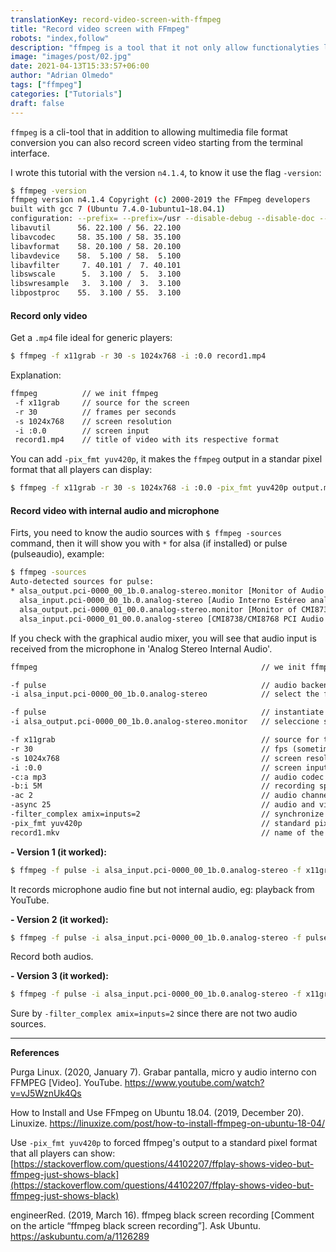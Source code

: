 ```yaml
---
translationKey: record-video-screen-with-ffmpeg
title: "Record video screen with FFmpeg"
robots: "index,follow"
description: "ffmpeg is a tool that it not only allow functionalyties like format conversion of  multimedia files sino que también grabar vídeo pantalla partiendo desde la interfaz de terminal."
image: "images/post/02.jpg"
date: 2021-04-13T15:33:57+06:00
author: "Adrian Olmedo"
tags: ["ffmpeg"]
categories: ["Tutorials"]
draft: false
---
```


`ffmpeg` is a cli-tool that in addition to allowing multimedia file format conversion you can also record screen video starting from the terminal interface.

I wrote this tutorial with the version `n4.1.4`, to know it use the flag `-version`:

```bash
$ ffmpeg -version
ffmpeg version n4.1.4 Copyright (c) 2000-2019 the FFmpeg developers
built with gcc 7 (Ubuntu 7.4.0-1ubuntu1~18.04.1)
configuration: --prefix= --prefix=/usr --disable-debug --disable-doc --disable-static --enable-avisynth --enable-cuda --enable-cuvid --enable-libdrm --enable-ffplay --enable-gnutls --enable-gpl --enable-libass --enable-libfdk-aac --enable-libfontconfig --enable-libfreetype --enable-libmp3lame --enable-libopencore_amrnb --enable-libopencore_amrwb --enable-libopus --enable-libpulse --enable-sdl2 --enable-libspeex --enable-libtheora --enable-libtwolame --enable-libv4l2 --enable-libvorbis --enable-libvpx --enable-libx264 --enable-libx265 --enable-libxcb --enable-libxvid --enable-nonfree --enable-nvenc --enable-omx --enable-openal --enable-opencl --enable-runtime-cpudetect --enable-shared --enable-vaapi --enable-vdpau --enable-version3 --enable-xlib
libavutil      56. 22.100 / 56. 22.100
libavcodec     58. 35.100 / 58. 35.100
libavformat    58. 20.100 / 58. 20.100
libavdevice    58.  5.100 / 58.  5.100
libavfilter     7. 40.101 /  7. 40.101
libswscale      5.  3.100 /  5.  3.100
libswresample   3.  3.100 /  3.  3.100
libpostproc    55.  3.100 / 55.  3.100
```

#### Record only video

Get a `.mp4` file ideal for generic players:

```bash
$ ffmpeg -f x11grab -r 30 -s 1024x768 -i :0.0 record1.mp4
```

Explanation:

```bash
ffmpeg 	        // we init ffmpeg
 -f x11grab 	// source for the screen
 -r 30 			// frames per seconds
 -s 1024x768 	// screen resolution
 -i :0.0 		// screen input
 record1.mp4	// title of video with its respective format
```

You can add `-pix_fmt yuv420p`, it makes the `ffmpeg` output in a standar pixel format that all players can display:

```bash
$ ffmpeg -f x11grab -r 30 -s 1024x768 -i :0.0 -pix_fmt yuv420p output.mp4
```

#### Record video with internal audio and microphone

Firts, you need to know the audio sources with `$ ffmpeg -sources` command, then it will show you with `*` for alsa (if installed) or pulse (pulseaudio), example:

```bash
$ ffmpeg -sources
Auto-detected sources for pulse:
* alsa_output.pci-0000_00_1b.0.analog-stereo.monitor [Monitor of Audio Interno Estéreo analógico]
  alsa_input.pci-0000_00_1b.0.analog-stereo [Audio Interno Estéreo analógico]
  alsa_output.pci-0000_01_00.0.analog-stereo.monitor [Monitor of CMI8738/CMI8768 PCI Audio (CMI8738/C3DX PCI Audio Device) Estéreo analógico]
  alsa_input.pci-0000_01_00.0.analog-stereo [CMI8738/CMI8768 PCI Audio (CMI8738/C3DX PCI Audio Device) Estéreo analógico]
```

If you check with the graphical audio mixer, you will see that audio input is received from the microphone in 'Analog Stereo Internal Audio'.

```txt
ffmpeg 													// we init ffmpeg

-f pulse 												// audio backend instance
-i alsa_input.pci-0000_00_1b.0.analog-stereo 			// select the first audio source

-f pulse 												// instantiate the audio backend again
-i alsa_output.pci-0000_00_1b.0.analog-stereo.monitor 	// seleccione segunda fuente de audio

-f x11grab 												// source for the screen
-r 30 													// fps (sometimes it can be 60)
-s 1024x768 											// screen resolution
-i :0.0 												// screen input
-c:a mp3												// audio codec (tt's not necesary)
-b:i 5M 												// recording speed (5mps)
-ac 2 													// audio channels (2 for estereo, although it already comes like this by default)
-async 25 												// audio and video sync (sometimes 1 or 1000 recommended)
-filter_complex amix=inputs=2							// synchronize the two audio sources
-pix_fmt yuv420p 										// standard pixel format that all players can show
record1.mkv 											// name of the video with its respective format
```

**- Version 1 (it worked):**

```bash
$ ffmpeg -f pulse -i alsa_input.pci-0000_00_1b.0.analog-stereo -f x11grab -r 30 -s 1024x768 -i :0.0 -ac 2 -async 25 -filter_complex amix=inputs=1 record3.mp4
```

It records microphone audio fine but not internal audio, eg: playback from YouTube.

**- Version 2 (it worked):**

```bash
$ ffmpeg -f pulse -i alsa_input.pci-0000_00_1b.0.analog-stereo -f pulse -i alsa_output.pci-0000_00_1b.0.analog-stereo.monitor -f x11grab -r 30 -s 1024x768 -i :0.0 -ac 2 -async 25 -filter_complex amix=inputs=2 record1.mp4
```

Record both audios.

**- Version 3 (it worked):**

```bash
$ ffmpeg -f pulse -i alsa_input.pci-0000_00_1b.0.analog-stereo -f x11grab -r 60 -s 1024x768 -i :0.0 -ac 2 -async 25 -filter_complex amix=inputs=2 record2.mp4
```

Sure by `-filter_complex amix=inputs=2` since there are not two audio sources.

---

**References**

Purga Linux. (2020, January 7). Grabar pantalla, micro y audio interno con FFMPEG [Video]. YouTube. https://www.youtube.com/watch?v=vJ5WznUk4Qs

How to Install and Use FFmpeg on Ubuntu 18.04. (2019, December 20). Linuxize. https://linuxize.com/post/how-to-install-ffmpeg-on-ubuntu-18-04/

Use `-pix_fmt yuv420p` to forced ffmpeg's output to a standard pixel format that all players can show: [https://stackoverflow.com/questions/44102207/ffplay-shows-video-but-ffmpeg-just-shows-black](https://stackoverflow.com/questions/44102207/ffplay-shows-video-but-ffmpeg-just-shows-black)

engineerRed. (2019, March 16). ffmpeg black screen recording [Comment on the article “ffmpeg black screen recording”]. Ask Ubuntu. https://askubuntu.com/a/1126289